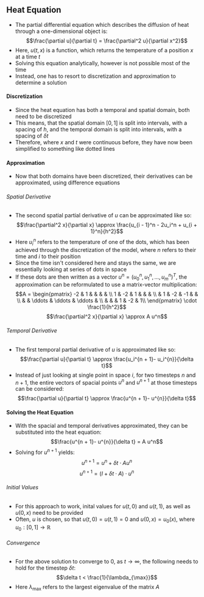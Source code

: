 ## Heat Equation
- The partial differential equation which describes the diffusion of heat through a one-dimensional object is:
$$\frac{\partial u}{\partial t} = \frac{\partial^2 u}{\partial x^2}$$
- Here, $u(t, x)$ is a function, which returns the temperature of a position $x$ at a time $t$
- Solving this equation analytically, however is not possible most of the time 
- Instead, one has to resort to discretization and approximation to determine a solution
#### Discretization
- Since the heat equation has both a temporal and spatial domain, both need to be discretized
- This means, that the spatial domain $[0, 1]$ is split into intervals, with a spacing of $h$, and the temporal domain is split into intervals, with a spacing of $\delta t$
- Therefore, where $x$ and $t$ were continuous before, they have now been simplified to something like dotted lines
#### Approximation
- Now that both domains have been discretized, their derivatives can be approximated, using difference equations
###### Spatial Derivative
- The second spatial partial derivative of $u$ can be approximated like so:
$$\frac{\partial^2 x}{\partial x} \approx \frac{u_{i - 1}^n - 2u_i^n + u_{i + 1}^n}{h^2}$$
- Here $u_i^n$ refers to the temperature of one of the dots, which has been achieved through the discretization of the model, where $n$ refers to their time and $i$ to their position
- Since the time isn't considered here and stays the same, we are essentially looking at series of dots in space
- If these dots are then written as a vector $u^n = (u_0^n, u_1^n, ..., u_m^n)^T$, the approximation can be reformulated to use a matrix-vector multiplication:
$$A = \begin{pmatrix}
-2 & 1 &   &   &   & \\
1 & -2 & 1 &   &   & \\
  & 1 & -2 & -1 &  & \\
  & & \ddots & \ddots & \ddots & \\
 &  &  & 1 & -2 & 1\\
\end{pmatrix} \cdot \frac{1}{h^2}$$
$$\frac{\partial^2 x}{\partial x} \approx A u^n$$
###### Temporal Derivative
- The first temporal partial derivative of $u$ is approximated like so:
$$\frac{\partial u}{\partial t} \approx \frac{u_i^{n + 1}- u_i^{n}}{\delta t}$$
- Instead of just looking at single point in space $i$, for two timesteps $n$ and $n+1$, the entire vectors of spacial points $u^n$ and $u^{n + 1}$ at those timesteps can be considered:
$$\frac{\partial u}{\partial t} \approx \frac{u^{n + 1}- u^{n}}{\delta t}$$
#### Solving the Heat Equation
- With the spacial and temporal derivatives approximated, they can be substituted into the heat equation:
$$\frac{u^{n + 1}- u^{n}}{\delta t} = A u^n$$
- Solving for $u^{n + 1}$ yields:
$$u^{n + 1} = u^n + \delta t \cdot A u^n$$
$$u^{n + 1} = (I + \delta t \cdot A) \cdot u^n$$
###### Initial Values
- For this approach to work, inital values for $u(t, 0)$ and $u(t, 1)$, as well as $u(0, x)$ need to be provided
- Often, $u$ is chosen, so that $u(t, 0) = u(t, 1) = 0$ and $u(0, x) = u_0(x)$, where $u_0: [0, 1] \to \mathbb{R}$
###### Convergence
- For the above solution to converge to $0$, as $t \to \infty$, the following needs to hold for the timestep $\delta t$:
$$\delta t < \frac{1}{\lambda_{\max}}$$
- Here $\lambda_{\max}$ refers to the largest eigenvalue of the matrix $A$